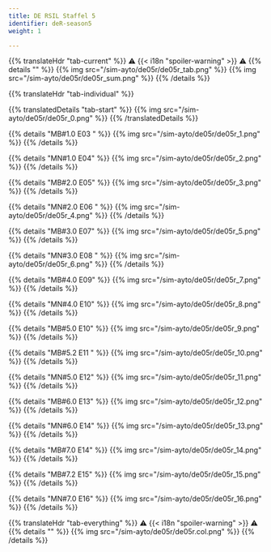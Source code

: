 ```yaml
---
title: DE RSIL Staffel 5
identifier: deR-season5
weight: 1

---
```


{{% translateHdr "tab-current" %}}
:warning: {{< i18n "spoiler-warning" >}} :warning:
{{% details "" %}}
{{% img src="/sim-ayto/de05r/de05r_tab.png" %}}
{{% img src="/sim-ayto/de05r/de05r_sum.png" %}}
{{% /details %}}

{{% translateHdr "tab-individual" %}}

{{% translatedDetails "tab-start" %}}
{{% img src="/sim-ayto/de05r/de05r_0.png" %}}
{{% /translatedDetails %}}

{{% details "MB#1.0 E03 " %}}
{{% img src="/sim-ayto/de05r/de05r_1.png" %}}
{{% /details %}}

{{% details "MN#1.0 E04" %}}
{{% img src="/sim-ayto/de05r/de05r_2.png" %}}
{{% /details %}}

{{% details "MB#2.0 E05" %}}
{{% img src="/sim-ayto/de05r/de05r_3.png" %}}
{{% /details %}}

{{% details "MN#2.0 E06 " %}}
{{% img src="/sim-ayto/de05r/de05r_4.png" %}}
{{% /details %}}

{{% details "MB#3.0 E07" %}}
{{% img src="/sim-ayto/de05r/de05r_5.png" %}}
{{% /details %}}

{{% details "MN#3.0 E08 " %}}
{{% img src="/sim-ayto/de05r/de05r_6.png" %}}
{{% /details %}}

{{% details "MB#4.0 E09" %}}
{{% img src="/sim-ayto/de05r/de05r_7.png" %}}
{{% /details %}}

{{% details "MN#4.0 E10" %}}
{{% img src="/sim-ayto/de05r/de05r_8.png" %}}
{{% /details %}}

{{% details "MB#5.0 E10" %}}
{{% img src="/sim-ayto/de05r/de05r_9.png" %}}
{{% /details %}}

{{% details "MB#5.2 E11 " %}}
{{% img src="/sim-ayto/de05r/de05r_10.png" %}}
{{% /details %}}

{{% details "MN#5.0 E12" %}}
{{% img src="/sim-ayto/de05r/de05r_11.png" %}}
{{% /details %}}

{{% details "MB#6.0 E13" %}}
{{% img src="/sim-ayto/de05r/de05r_12.png" %}}
{{% /details %}}

{{% details "MN#6.0 E14" %}}
{{% img src="/sim-ayto/de05r/de05r_13.png" %}}
{{% /details %}}

{{% details "MB#7.0 E14" %}}
{{% img src="/sim-ayto/de05r/de05r_14.png" %}}
{{% /details %}}

{{% details "MB#7.2 E15" %}}
{{% img src="/sim-ayto/de05r/de05r_15.png" %}}
{{% /details %}}

{{% details "MN#7.0 E16" %}}
{{% img src="/sim-ayto/de05r/de05r_16.png" %}}
{{% /details %}}

{{% translateHdr "tab-everything" %}}
:warning: {{< i18n "spoiler-warning" >}} :warning:
{{% details "" %}}
{{% img src="/sim-ayto/de05r/de05r.col.png" %}}
{{% /details %}}
